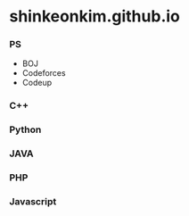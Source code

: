 # shinkeonkim.github.io

### PS

- BOJ
- Codeforces
- Codeup

### C++
### Python
### JAVA
### PHP
### Javascript
